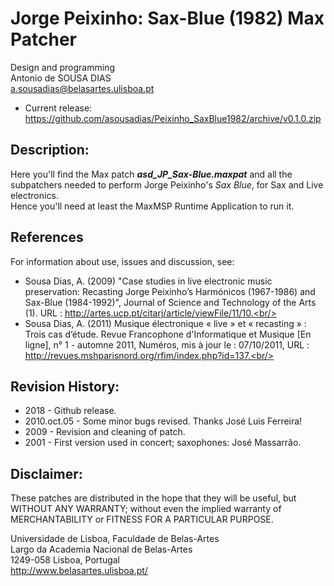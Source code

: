 # Jorge Peixinho: Sax-Blue (1982) Max Patcher

Design and programming<br>
Antonio de SOUSA DIAS<br>
a.sousadias@belasartes.ulisboa.pt<br>

- Current release: https://github.com/asousadias/Peixinho_SaxBlue1982/archive/v0.1.0.zip

## Description:
Here you'll find the Max patch _**asd_JP_Sax-Blue.maxpat**_ and all the subpatchers needed to perform Jorge Peixinho's _Sax Blue_, for Sax and Live electronics.<br/>
Hence you'll need at least the MaxMSP Runtime Application to run it.<br/>

## References
For information about use, issues and discussion, see:<br/>
- Sousa Dias, A. (2009) "Case studies in live electronic music preservation: Recasting Jorge Peixinho’s Harmónicos (1967-1986) and Sax-Blue (1984-1992)", Journal of Science and Technology of the Arts (1).  URL : http://artes.ucp.pt/citarj/article/viewFile/11/10.<br/>
- Sousa Dias, A. (2011) Musique électronique « live » et « recasting » :
Trois cas d’étude. Revue Francophone d'Informatique et Musique [En ligne], n° 1 - automne 2011, Numéros, mis à  jour le : 07/10/2011, URL : http://revues.mshparisnord.org/rfim/index.php?id=137.<br/>

## Revision History:
- 2018 - Github release.
- 2010.oct.05 - Some minor bugs revised. Thanks José Luis Ferreira!
- 2009 - Revision and cleaning of patch.
- 2001 - First version used in concert; saxophones: José Massarrão.

## Disclaimer:
These patches are distributed in the hope that they will be useful, but WITHOUT ANY WARRANTY; without even the implied warranty of MERCHANTABILITY or FITNESS FOR A PARTICULAR PURPOSE.




Universidade de Lisboa, Faculdade de Belas-Artes<br>
Largo da Academia Nacional de Belas-Artes<br>
1249-058 Lisboa, Portugal<br>
http://www.belasartes.ulisboa.pt/
